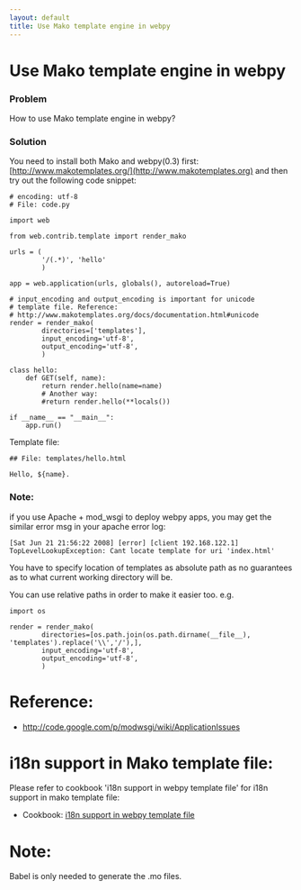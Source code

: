 ```yaml
---
layout: default
title: Use Mako template engine in webpy
---
```


# Use Mako template engine in webpy

### Problem
How to use Mako template engine in webpy?

### Solution

You need to install both Mako and webpy(0.3) first: [http://www.makotemplates.org/](http://www.makotemplates.org) and then try out the following code snippet:

    # encoding: utf-8
    # File: code.py

    import web

    from web.contrib.template import render_mako

    urls = (
            '/(.*)', 'hello'
            )

    app = web.application(urls, globals(), autoreload=True)

    # input_encoding and output_encoding is important for unicode
    # template file. Reference:
    # http://www.makotemplates.org/docs/documentation.html#unicode
    render = render_mako(
            directories=['templates'],
            input_encoding='utf-8',
            output_encoding='utf-8',
            )

    class hello:
        def GET(self, name):
            return render.hello(name=name)
            # Another way:
            #return render.hello(**locals())

    if __name__ == "__main__":
        app.run()

Template file:

    ## File: templates/hello.html

    Hello, ${name}.

### Note:

if you use Apache + mod_wsgi to deploy webpy apps, you may get the similar error msg in your apache error log:

    [Sat Jun 21 21:56:22 2008] [error] [client 192.168.122.1] TopLevelLookupException: Cant locate template for uri 'index.html'

You have to specify location of templates as absolute path as no
guarantees as to what current working directory will be.

You can use relative paths in order to make it easier too. e.g.

    import os

    render = render_mako(
            directories=[os.path.join(os.path.dirname(__file__), 'templates').replace('\\','/'),],
            input_encoding='utf-8',
            output_encoding='utf-8',
            )

# Reference:
* http://code.google.com/p/modwsgi/wiki/ApplicationIssues

# i18n support in Mako template file:
Please refer to cookbook 'i18n support in webpy template file' for i18n support in mako template file:

* Cookbook: [i18n support in webpy template file](i18n_support_in_template_file )

# Note:
Babel is only needed to generate the .mo files.